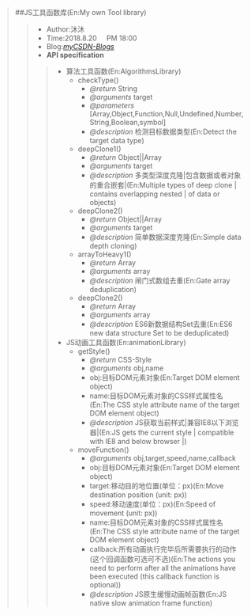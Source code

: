>##JS工具函数库(En:My own Tool library)
>> - Author:沐沐
>> - Time:2018.8.20 &nbsp;&nbsp;&nbsp; PM&nbsp;18:00
>> - Blog:[*myCSDN-Blogs*](https://blog.csdn.net/qq_37469957)
>> - **API specification**
>>>- 算法工具函数(En:AlgorithmsLibrary)
>>>   -  checkType()
>>>      - *@return* String
>>>      - *@arguments* target
>>>      - *@parameters* [Array,Object,Function,Null,Undefined,Number,String,Boolean,symbol]
>>>      - *@description* 检测目标数据类型(En:Detect the target data type)
>>>   -  deepClone1()
>>>      - *@return* Object||Array
>>>      - *@arguments* target
>>>      - *@description* 多类型深度克隆|包含数据或者对象的重合嵌套|(En:Multiple types of deep clone | contains overlapping nested | of data or objects)
>>>   -  deepClone2()
>>>      - *@return* Object||Array
>>>      - *@arguments* target
>>>      - *@description* 简单数据深度克隆(En:Simple data depth cloning)     
>>>   -  arrayToHeavy1()
>>>      - *@return* Array
>>>      - *@arguments* array
>>>      - *@description* 闸门式数组去重(En:Gate array deduplication)     
>>>   -  deepClone2()
>>>      - *@return* Array
>>>      - *@arguments* array
>>>      - *@description* ES6新数据结构Set去重(En:ES6 new data structure Set to be deduplicated)     
>>>- JS动画工具函数(En:animationLibrary)
>>>   -  getStyle()
>>>      - *@return* CSS-Style
>>>      - *@arguments* obj,name
>>>       - obj:目标DOM元素对象(En:Target DOM element object)
>>>       - name:目标DOM元素对象的CSS样式属性名(En:The CSS style attribute name of the target DOM element object)
>>>      - *@description* JS获取当前样式|兼容IE8以下浏览器|(En:JS gets the current style | compatible with IE8 and below browser |)  
>>>   -  moveFunction()
>>>      - *@arguments* obj,target,speed,name,callback
>>>       - obj:目标DOM元素对象(En:Target DOM element object)
>>>       - target:移动目的地位置(单位：px)(En:Move destination position (unit: px))
>>>       - speed:移动速度(单位：px)(En:Speed of movement (unit: px))
>>>       - name:目标DOM元素对象的CSS样式属性名(En:The CSS style attribute name of the target DOM element object)
>>>       - callback:所有动画执行完毕后所需要执行的动作(这个回调函数可选可不选)(En:The actions you need to perform after all the animations have been executed (this callback function is optional))
>>>      - *@description* JS原生缓慢动画帧函数(En:JS native slow animation frame function)   
